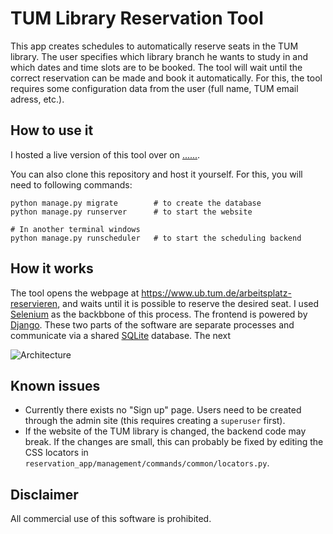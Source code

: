 # TUM Library Reservation Tool

This app creates schedules to automatically reserve seats in the TUM library.
The user specifies which library branch he wants to study in and which dates and time slots are to be booked. 
The tool will wait until the correct reservation can be made and book it automatically. 
For this, the tool requires some configuration data from the user (full name, TUM email adress, etc.).

## How to use it

I hosted a live version of this tool over on [......](librestool.com).

You can also clone this repository and host it yourself. For this, you will need to following commands:
```
python manage.py migrate        # to create the database
python manage.py runserver      # to start the website

# In another terminal windows
python manage.py runscheduler   # to start the scheduling backend
```
## How it works

The tool opens the webpage at https://www.ub.tum.de/arbeitsplatz-reservieren, 
and waits until it is possible to reserve the desired seat. 
I used [Selenium](https://selenium-python.readthedocs.io) as the backbbone of this process. 
The frontend is powered by [Django](https://www.djangoproject.com). 
These two parts of the software are separate processes and communicate via a shared [SQLite](https://www.sqlite.org/index.html) database.
The next 

![Architecture](images/lib_res_tool_arch.svg?raw=true "Architecture")

## Known issues

- Currently there exists no "Sign up" page. Users need to be created through the admin site (this requires creating a `superuser` first).
- If the website of the TUM library is changed, the backend code may break. If the changes are small, this can probably be fixed by editing the CSS locators in `reservation_app/management/commands/common/locators.py`. 

## Disclaimer

All commercial use of this software is prohibited.